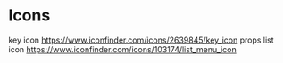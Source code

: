 # Icons
key icon https://www.iconfinder.com/icons/2639845/key_icon
props list icon https://www.iconfinder.com/icons/103174/list_menu_icon